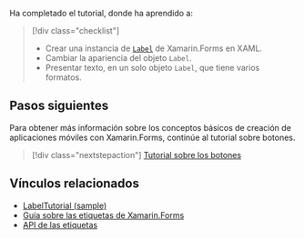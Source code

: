Ha completado el tutorial, donde ha aprendido a:

> [!div class="checklist"]
> - Crear una instancia de [`Label`](xref:Xamarin.Forms.Label) de Xamarin.Forms en XAML.
> - Cambiar la apariencia del objeto `Label`.
> - Presentar texto, en un solo objeto `Label`, que tiene varios formatos.

## <a name="next-steps"></a>Pasos siguientes

Para obtener más información sobre los conceptos básicos de creación de aplicaciones móviles con Xamarin.Forms, continúe al tutorial sobre botones.

> [!div class="nextstepaction"]
> [Tutorial sobre los botones](~/get-started/tutorials/button/index.yml)

## <a name="related-links"></a>Vínculos relacionados

- [LabelTutorial (sample)](https://developer.xamarin.com/samples/xamarin-forms/GetStarted/Tutorials/LabelTutorial)
- [Guía sobre las etiquetas de Xamarin.Forms](~/xamarin-forms/user-interface/text/label.md)
- [API de las etiquetas](xref:Xamarin.Forms.Label)
